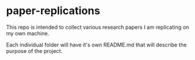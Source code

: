 # paper-replications
This repo is intended to collect various research papers I am replicating on my own machine.

Each individual folder will have it's own README.md that will describe the purpose of the project. 
